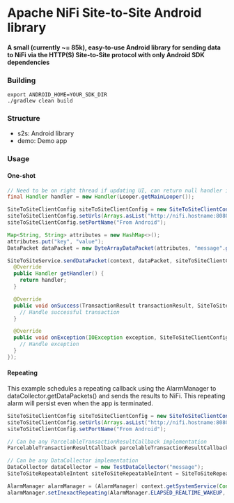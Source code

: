 # Apache NiFi Site-to-Site Android library
#### A small (currently ~= 85k), easy-to-use Android library for sending data to NiFi via the HTTP(S) Site-to-Site protocol with only Android SDK dependencies

### Building
```shell
export ANDROID_HOME=YOUR_SDK_DIR
./gradlew clean build
```

### Structure
* s2s: Android library
* demo: Demo app

### Usage
#### One-shot
```java
// Need to be on right thread if updating UI, can return null handler in callback otherwise
final Handler handler = new Handler(Looper.getMainLooper());

SiteToSiteClientConfig siteToSiteClientConfig = new SiteToSiteClientConfig();
siteToSiteClientConfig.setUrls(Arrays.asList("http://nifi.hostname:8080/nifi"));
siteToSiteClientConfig.setPortName("From Android");

Map<String, String> attributes = new HashMap<>();
attributes.put("key", "value");
DataPacket dataPacket = new ByteArrayDataPacket(attributes, "message".getBytes(Charsets.UTF_8));

SiteToSiteService.sendDataPacket(context, dataPacket, siteToSiteClientConfig, new TransactionResultCallback() {
  @Override
  public Handler getHandler() {
    return handler;
  }

  @Override
  public void onSuccess(TransactionResult transactionResult, SiteToSiteClientConfig siteToSiteClientConfig) {
    // Handle successful transaction
  }

  @Override
  public void onException(IOException exception, SiteToSiteClientConfig siteToSiteClientConfig) {
    // Handle exception
  }
});
```

#### Repeating
This example schedules a repeating callback using the AlarmManager to dataCollector.getDataPackets() and sends the results to NiFi.  This repeating alarm will persist even when the app is terminated.

```java
SiteToSiteClientConfig siteToSiteClientConfig = new SiteToSiteClientConfig();
siteToSiteClientConfig.setUrls(Arrays.asList("http://nifi.hostname:8080/nifi"));
siteToSiteClientConfig.setPortName("From Android");

// Can be any ParcelableTransactionResultCallback implementation
ParcelableTransactionResultCallback parcelableTransactionResultCallback = new RepeatingTransactionResultCallback();

// Can be any DataCollector implementation
DataCollector dataCollector = new TestDataCollector("message");
SiteToSiteRepeatableIntent siteToSiteRepeatableIntent = SiteToSiteRepeating.createPendingIntent(context, dataCollector, siteToSiteClientConfig, parcelableTransactionResultCallback);

AlarmManager alarmManager = (AlarmManager) context.getSystemService(Context.ALARM_SERVICE);
alarmManager.setInexactRepeating(AlarmManager.ELAPSED_REALTIME_WAKEUP, SystemClock.elapsedRealtime(), TimeUnit.MINUTES.toMillis(15), siteToSiteRepeatableIntent.getPendingIntent());
```
